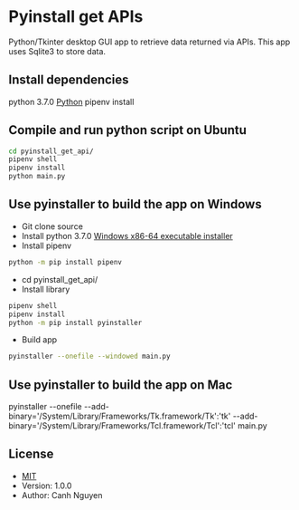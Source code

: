 # Pyinstall get APIs
Python/Tkinter desktop GUI app to retrieve data returned via APIs. This app uses Sqlite3 to store data.

## Install dependencies
python 3.7.0 [Python](https://www.python.org/)
pipenv install

## Compile and run python script on Ubuntu
```bash
cd pyinstall_get_api/
pipenv shell
pipenv install
python main.py
```

## Use pyinstaller to build the app on Windows
- Git clone source
- Install python 3.7.0 [Windows x86-64 executable installer ](https://www.python.org/ftp/python/3.7.0/python-3.7.0-amd64.exe) 
- Install pipenv
```bash
python -m pip install pipenv
```
- cd pyinstall_get_api/
- Install library
```bash
pipenv shell
pipenv install
python -m pip install pyinstaller
```
- Build app
```bash
pyinstaller --onefile --windowed main.py
```

## Use pyinstaller to build the app on Mac
pyinstaller --onefile --add-binary='/System/Library/Frameworks/Tk.framework/Tk':'tk' --add-binary='/System/Library/Frameworks/Tcl.framework/Tcl':'tcl' main.py

## License
- [MIT](https://choosealicense.com/licenses/mit/)
- Version: 1.0.0
- Author: Canh Nguyen
